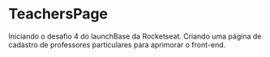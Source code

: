 # TeachersPage
Iniciando o desafio 4 do launchBase da Rocketseat. Criando uma página de cadastro de professores particulares para aprimorar o front-end.
